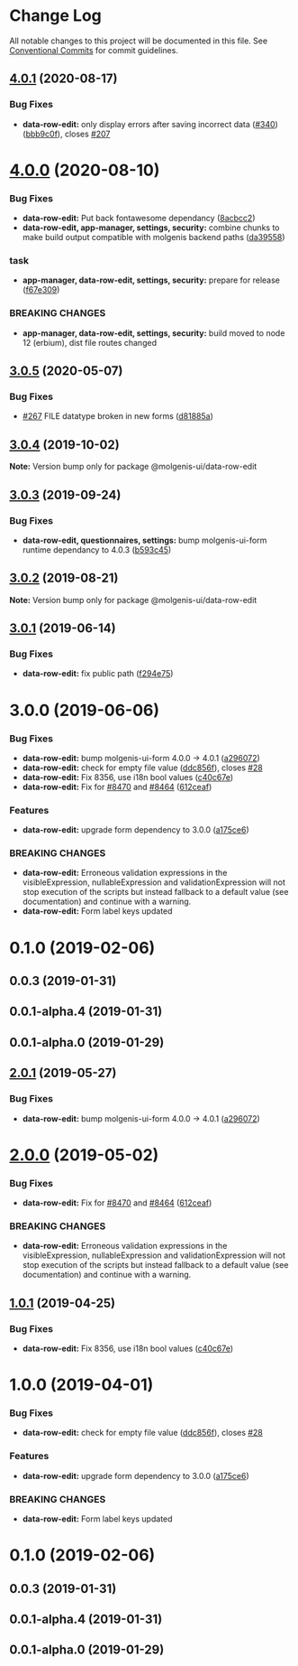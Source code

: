 # Change Log

All notable changes to this project will be documented in this file.
See [Conventional Commits](https://conventionalcommits.org) for commit guidelines.

## [4.0.1](https://github.com/molgenis/molgenis-frontend/compare/@molgenis-ui/data-row-edit@4.0.0...@molgenis-ui/data-row-edit@4.0.1) (2020-08-17)


### Bug Fixes

* **data-row-edit:** only display errors after saving incorrect data ([#340](https://github.com/molgenis/molgenis-frontend/issues/340)) ([bbb9c0f](https://github.com/molgenis/molgenis-frontend/commit/bbb9c0f)), closes [#207](https://github.com/molgenis/molgenis-frontend/issues/207)





# [4.0.0](https://github.com/molgenis/molgenis-frontend/compare/@molgenis-ui/data-row-edit@3.0.5...@molgenis-ui/data-row-edit@4.0.0) (2020-08-10)


### Bug Fixes

* **data-row-edit:** Put back fontawesome dependancy ([8acbcc2](https://github.com/molgenis/molgenis-frontend/commit/8acbcc2))
* **data-row-edit, app-manager, settings, security:** combine chunks to make build output compatible with molgenis backend paths ([da39558](https://github.com/molgenis/molgenis-frontend/commit/da39558))


### task

* **app-manager, data-row-edit, settings, security:** prepare for release ([f67e309](https://github.com/molgenis/molgenis-frontend/commit/f67e309))


### BREAKING CHANGES

* **app-manager, data-row-edit, settings, security:** build moved to node 12 (erbium), dist file routes changed





## [3.0.5](https://github.com/molgenis/molgenis-frontend/compare/@molgenis-ui/data-row-edit@3.0.4...@molgenis-ui/data-row-edit@3.0.5) (2020-05-07)


### Bug Fixes

* [#267](https://github.com/molgenis/molgenis-frontend/issues/267) FILE datatype broken in new forms ([d81885a](https://github.com/molgenis/molgenis-frontend/commit/d81885a))





## [3.0.4](https://github.com/molgenis/molgenis-frontend/compare/@molgenis-ui/data-row-edit@3.0.3...@molgenis-ui/data-row-edit@3.0.4) (2019-10-02)

**Note:** Version bump only for package @molgenis-ui/data-row-edit





## [3.0.3](https://github.com/molgenis/molgenis-frontend/compare/@molgenis-ui/data-row-edit@3.0.2...@molgenis-ui/data-row-edit@3.0.3) (2019-09-24)


### Bug Fixes

* **data-row-edit, questionnaires, settings:** bump molgenis-ui-form runtime dependancy to 4.0.3 ([b593c45](https://github.com/molgenis/molgenis-frontend/commit/b593c45))





## [3.0.2](https://github.com/molgenis/molgenis-frontend/compare/@molgenis-ui/data-row-edit@3.0.1...@molgenis-ui/data-row-edit@3.0.2) (2019-08-21)

**Note:** Version bump only for package @molgenis-ui/data-row-edit





## [3.0.1](https://github.com/molgenis/molgenis-frontend/compare/@molgenis-ui/data-row-edit@3.0.0...@molgenis-ui/data-row-edit@3.0.1) (2019-06-14)


### Bug Fixes

* **data-row-edit:** fix public path ([f294e75](https://github.com/molgenis/molgenis-frontend/commit/f294e75))





# 3.0.0 (2019-06-06)


### Bug Fixes

* **data-row-edit:** bump molgenis-ui-form 4.0.0 -> 4.0.1 ([a296072](https://github.com/molgenis/molgenis-frontend/commit/a296072))
* **data-row-edit:** check for empty file value ([ddc856f](https://github.com/molgenis/molgenis-frontend/commit/ddc856f)), closes [#28](https://github.com/molgenis/molgenis-frontend/issues/28)
* **data-row-edit:** Fix 8356, use i18n bool values ([c40c67e](https://github.com/molgenis/molgenis-frontend/commit/c40c67e))
* **data-row-edit:** Fix for [#8470](https://github.com/molgenis/molgenis-frontend/issues/8470) and [#8464](https://github.com/molgenis/molgenis-frontend/issues/8464) ([612ceaf](https://github.com/molgenis/molgenis-frontend/commit/612ceaf))


### Features

* **data-row-edit:** upgrade form dependency to 3.0.0 ([a175ce6](https://github.com/molgenis/molgenis-frontend/commit/a175ce6))


### BREAKING CHANGES

* **data-row-edit:** Erroneous validation expressions in the visibleExpression, nullableExpression and
validationExpression will not stop execution of the scripts but instead fallback to a default value
(see documentation) and continue with a warning.
* **data-row-edit:** Form label keys updated



# 0.1.0 (2019-02-06)



## 0.0.3 (2019-01-31)



## 0.0.1-alpha.4 (2019-01-31)



## 0.0.1-alpha.0 (2019-01-29)





## [2.0.1](https://github.com/molgenis/molgenis-frontend/compare/@molgenis/data-row-edit@2.0.0...@molgenis/data-row-edit@2.0.1) (2019-05-27)


### Bug Fixes

* **data-row-edit:** bump molgenis-ui-form 4.0.0 -> 4.0.1 ([a296072](https://github.com/molgenis/molgenis-frontend/commit/a296072))





# [2.0.0](https://github.com/molgenis/molgenis-frontend/compare/@molgenis/data-row-edit@1.0.1...@molgenis/data-row-edit@2.0.0) (2019-05-02)


### Bug Fixes

* **data-row-edit:** Fix for [#8470](https://github.com/molgenis/molgenis-frontend/issues/8470) and [#8464](https://github.com/molgenis/molgenis-frontend/issues/8464) ([612ceaf](https://github.com/molgenis/molgenis-frontend/commit/612ceaf))


### BREAKING CHANGES

* **data-row-edit:** Erroneous validation expressions in the visibleExpression, nullableExpression and
validationExpression will not stop execution of the scripts but instead fallback to a default value
(see documentation) and continue with a warning.





## [1.0.1](https://github.com/molgenis/molgenis-frontend/compare/@molgenis/data-row-edit@1.0.0...@molgenis/data-row-edit@1.0.1) (2019-04-25)


### Bug Fixes

* **data-row-edit:** Fix 8356, use i18n bool values ([c40c67e](https://github.com/molgenis/molgenis-frontend/commit/c40c67e))





# 1.0.0 (2019-04-01)


### Bug Fixes

* **data-row-edit:** check for empty file value ([ddc856f](https://github.com/molgenis/molgenis-frontend/commit/ddc856f)), closes [#28](https://github.com/molgenis/molgenis-frontend/issues/28)


### Features

* **data-row-edit:** upgrade form dependency to 3.0.0 ([a175ce6](https://github.com/molgenis/molgenis-frontend/commit/a175ce6))


### BREAKING CHANGES

* **data-row-edit:** Form label keys updated



# 0.1.0 (2019-02-06)



## 0.0.3 (2019-01-31)



## 0.0.1-alpha.4 (2019-01-31)



## 0.0.1-alpha.0 (2019-01-29)
